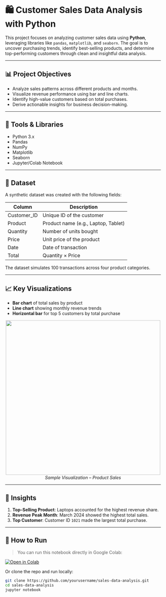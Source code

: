 # 🛍️ Customer Sales Data Analysis with Python

This project focuses on analyzing customer sales data using **Python**, leveraging libraries like `pandas`, `matplotlib`, and `seaborn`. The goal is to uncover purchasing trends, identify best-selling products, and determine top-performing customers through clean and insightful data analysis.

---

## 📊 Project Objectives

- Analyze sales patterns across different products and months.
- Visualize revenue performance using bar and line charts.
- Identify high-value customers based on total purchases.
- Derive actionable insights for business decision-making.

---

## 🔧 Tools & Libraries

- Python 3.x
- Pandas
- NumPy
- Matplotlib
- Seaborn
- Jupyter/Colab Notebook

---

## 📁 Dataset

A synthetic dataset was created with the following fields:

| Column        | Description                         |
|---------------|-------------------------------------|
| Customer_ID   | Unique ID of the customer           |
| Product       | Product name (e.g., Laptop, Tablet) |
| Quantity      | Number of units bought              |
| Price         | Unit price of the product           |
| Date          | Date of transaction                 |
| Total         | Quantity × Price                    |

The dataset simulates 100 transactions across four product categories.

---

## 📈 Key Visualizations

- **Bar chart** of total sales by product
- **Line chart** showing monthly revenue trends
- **Horizontal bar** for top 5 customers by total purchase

<p align="center">
  <img src="https://raw.githubusercontent.com/yourusername/yourrepo/main/sample_bar_chart.png" width="500"/>
  <br/>
  <em>Sample Visualization – Product Sales</em>
</p>

---

## 🧠 Insights

1. **Top-Selling Product**: Laptops accounted for the highest revenue share.
2. **Revenue Peak Month**: March 2024 showed the highest total sales.
3. **Top Customer**: Customer ID `1021` made the largest total purchase.

---

## 🚀 How to Run

> You can run this notebook directly in Google Colab:

[![Open in Colab](https://colab.research.google.com/assets/colab-badge.svg)](https://colab.research.google.com/drive/your-colab-link-here)

Or clone the repo and run locally:

```bash
git clone https://github.com/yourusername/sales-data-analysis.git
cd sales-data-analysis
jupyter notebook
